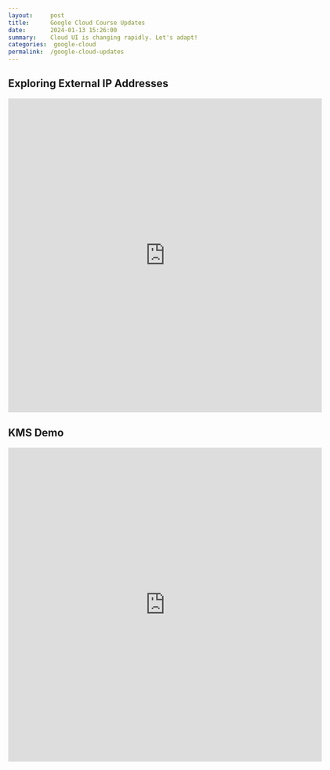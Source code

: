 ```yaml
---
layout:     post
title:      Google Cloud Course Updates
date:       2024-01-13 15:26:00
summary:    Cloud UI is changing rapidly. Let's adapt!
categories:  google-cloud
permalink:  /google-cloud-updates
---
```


## Exploring External IP Addresses 

<iframe src="https://scribehow.com/embed/Exploring_External_IP_Addresses__npv09O-zQ7aUGcS6XOdkSQ?removeLogo=true" width="640" height="640" allowfullscreen frameborder="0"></iframe>

## KMS Demo


<iframe src="https://scribehow.com/embed/Creating_a_Customer-Managed_Encryption_Key_in_Google_Cloud_Platform__3czPmjXTTwmo0_snOnPm-A?removeLogo=true" width="640" height="640" allowfullscreen frameborder="0"></iframe>